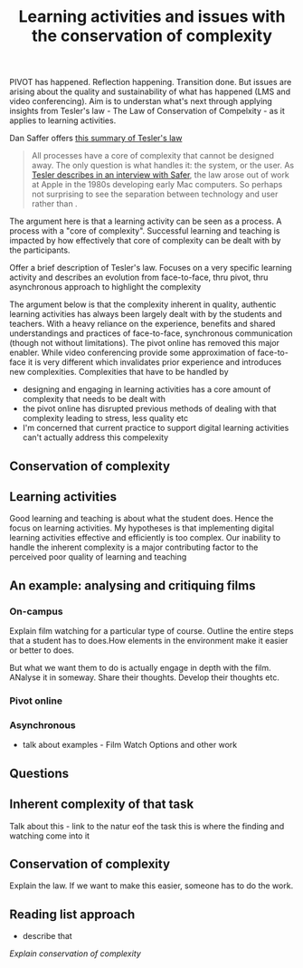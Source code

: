 ﻿---
title: Learning activities and issues with the conservation of complexity
---
PIVOT has happened. Reflection happening. Transition done. But issues are arising about the quality and sustainability of what has happened (LMS and video conferencing). Aim is to understan what's next through applying insights from Tesler's law - The Law of Conservation of Compelxity - as it applies to learning activities.

Dan Saffer offers [this summary of Tesler's law](https://medium.com/@odannyboy/controls-are-choices-7de90363d0dd)
> All processes have a core of complexity that cannot be designed away. The only question is what handles it: the system, or the user.
As [Tesler describes in an interview with Safer](https://web.archive.org/web/20080223103732/http://www.designingforinteraction.com/tesler.html), the law arose out of work at Apple in the 1980s developing early Mac computers. So perhaps not surprising to see the separation between technology and user rather than .

The argument here is that a learning activity can be seen as a process. A process with a "core of complexity". Successful learning and teaching is impacted by how effectively that core of complexity can be dealt with by the participants. 


Offer a brief description of Tesler's law.  Focuses on a very specific learning activity and describes an evolution from face-to-face, thru pivot, thru asynchronous approach to highlight the complexity

The argument below is that the complexity inherent in quality, authentic learning activities has always been largely dealt with by the students and teachers. With a heavy reliance on the experience, benefits and shared understandings and practices of face-to-face, synchronous communication (though not without limitations). The pivot online has removed this major enabler. While video conferencing provide some approximation of face-to-face it is very different which invalidates prior experience and introduces new complexities. Complexities that have to be handled by  

- designing and engaging in learning activities has a core amount of complexity that needs to be dealt with
- the pivot online has disrupted previous methods of dealing with that complexity leading to stress, less quality etc
- I'm concerned that current practice to support digital learning activities can't actually address this compelexity

## Conservation of complexity


## Learning activities

Good learning and teaching is about what the student does. Hence the focus on learning activities. 
My hypotheses is that implementing digital learning activities effective and efficiently is too complex. Our inability to handle the inherent complexity is a major contributing factor to the perceived poor quality of learning and teaching

## An example: analysing and critiquing films

### On-campus

Explain film watching for a particular type of course. Outline the entire steps that a student has to does.How elements in the environment make it easier or better to does.

But what we want them to do is actually engage in depth with the film. ANalyse it in someway. Share their thoughts. Develop their thoughts etc.

### Pivot online


### Asynchronous

- talk about examples - Film Watch Options and other work

## Questions


## Inherent complexity of that task

Talk about this - link to the natur eof the task this is where the finding and watching come into it

## Conservation of complexity

Explain the law.  If we want to make this easier, someone has to do the work.

## Reading list approach

- describe that

*Explain conservation of complexity*